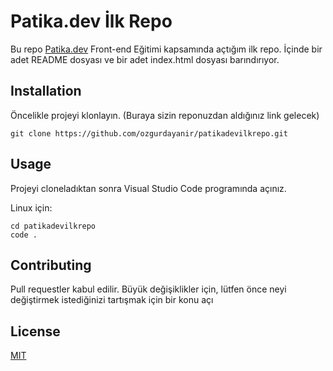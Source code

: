 # Patika.dev İlk Repo
Bu repo [Patika.dev](https://www.patika.dev/) Front-end Eğitimi kapsamında açtığım ilk repo. İçinde bir adet README dosyası ve bir adet index.html dosyası barındırıyor.

## Installation
Öncelikle projeyi klonlayın. (Buraya sizin reponuzdan aldığınız link gelecek)
```
git clone https://github.com/ozgurdayanir/patikadevilkrepo.git
```

## Usage
Projeyi cloneladıktan sonra Visual Studio Code programında açınız.

Linux için:
```
cd patikadevilkrepo
code .
```

## Contributing
Pull requestler kabul edilir. Büyük değişiklikler için, lütfen önce neyi değiştirmek istediğinizi tartışmak için bir konu açı

## License
[MIT](https://choosealicense.com/licenses/mit/)
